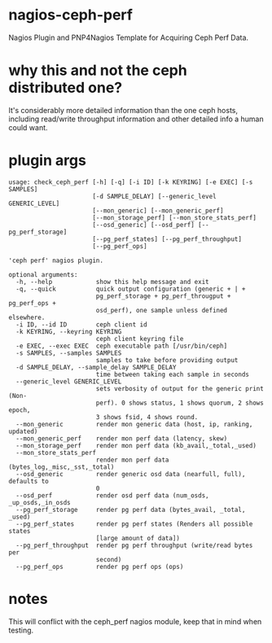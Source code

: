 # nagios-ceph-perf
Nagios Plugin and PNP4Nagios Template for Acquiring Ceph Perf Data.

# why this and not the ceph distributed one?
It's considerably more detailed information than the one ceph hosts, including read/write throughput information and other detailed info a human could want.

# plugin args
```
usage: check_ceph_perf [-h] [-q] [-i ID] [-k KEYRING] [-e EXEC] [-s SAMPLES]
                       [-d SAMPLE_DELAY] [--generic_level GENERIC_LEVEL]
                       [--mon_generic] [--mon_generic_perf]
                       [--mon_storage_perf] [--mon_store_stats_perf]
                       [--osd_generic] [--osd_perf] [--pg_perf_storage]
                       [--pg_perf_states] [--pg_perf_throughput]
                       [--pg_perf_ops]

'ceph perf' nagios plugin.

optional arguments:
  -h, --help            show this help message and exit
  -q, --quick           quick output configuration (generic + | +
                        pg_perf_storage + pg_perf_througput + pg_perf_ops +
                        osd_perf), one sample unless defined elsewhere.
  -i ID, --id ID        ceph client id
  -k KEYRING, --keyring KEYRING
                        ceph client keyring file
  -e EXEC, --exec EXEC  ceph executable path [/usr/bin/ceph]
  -s SAMPLES, --samples SAMPLES
                        samples to take before providing output
  -d SAMPLE_DELAY, --sample_delay SAMPLE_DELAY
                        time between taking each sample in seconds
  --generic_level GENERIC_LEVEL
                        sets verbosity of output for the generic print (Non-
                        perf). 0 shows status, 1 shows quorum, 2 shows epoch,
                        3 shows fsid, 4 shows round.
  --mon_generic         render mon generic data (host, ip, ranking, updated)
  --mon_generic_perf    render mon perf data (latency, skew)
  --mon_storage_perf    render mon perf data (kb_avail,_total,_used)
  --mon_store_stats_perf
                        render mon perf data (bytes_log,_misc,_sst,_total)
  --osd_generic         render generic osd data (nearfull, full), defaults to
                        0
  --osd_perf            render osd perf data (num_osds, _up_osds,_in_osds
  --pg_perf_storage     render pg perf data (bytes_avail, _total, _used)
  --pg_perf_states      render pg perf states (Renders all possible states
                        [large amount of data])
  --pg_perf_throughput  render pg perf throughput (write/read bytes per
                        second)
  --pg_perf_ops         render pg perf ops (ops)
```
# notes
This will conflict with the ceph_perf nagios module, keep that in mind when testing.
